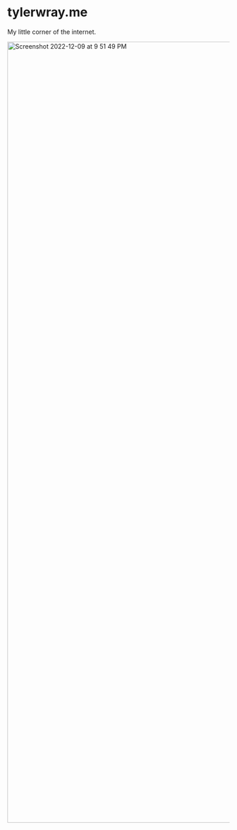# tylerwray.me

My little corner of the internet.

<img width="1772" alt="Screenshot 2022-12-09 at 9 51 49 PM" src="https://user-images.githubusercontent.com/15827892/210125298-b40281ff-a252-4d60-b8f9-d8b6edc571cf.png">